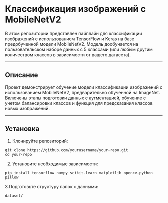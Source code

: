 # Классификация изображений с MobileNetV2

В этом репозитории представлен пайплайн для классификации изображений с использованием TensorFlow и Keras на базе предобученной модели MobileNetV2. Модель дообучается на пользовательском наборе данных с 5 классами (или любым другим количеством классов в зависимости от вашего датасета).

---

## Описание

Проект демонстрирует обучение модели классификации изображений с использованием MobileNetV2, предварительно обученной на ImageNet. Включены этапы подготовки данных с аугментацией, обучение с учетом балансировки классов и функция для предсказания классов новых изображений.

---

## Установка

1. Клонируйте репозиторий:

```
git clone https://github.com/yourusername/your-repo.git
cd your-repo
```
2. Установите необходимые зависимости:
   
  ```
  pip install tensorflow numpy scikit-learn matplotlib opencv-python pillow
  ```
3.Подготовьте структуру папок с данными:
  ```
  dataset/
  ```
